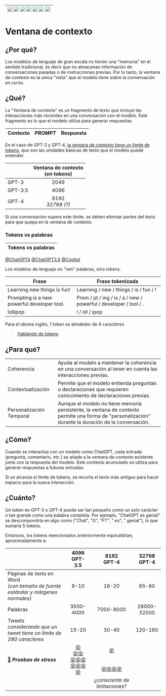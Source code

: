 <div align=right>

|[![](https://img.shields.io/badge/-Inicio-FFF?style=flat&logo=Emlakjet&logoColor=black)](/README.md) [![](https://img.shields.io/badge/-Introducción-FFF?style=flat)](/documentos/intro.md) [![](https://img.shields.io/badge/-Panorámica-FFF?style=flat)](/documentos/panorámica.md) [![](https://img.shields.io/badge/-Prompts-FFF?style=flat)](/documentos/prompts/README.md) [![](https://img.shields.io/badge/-Ingeniería_de_prompts-FFF?style=flat)](/documentos/ingenieriaDePrompts/README.md) [![](https://img.shields.io/badge/-Patrones-FFF?style=flat)](/documentos/ingenieriaDePrompts/patrones/README.md) [![](https://img.shields.io/badge/-Casos_de_uso-FFF?style=flat)](/documentos/casosDeUso/README.md)|
|-|

</div>

# Ventana de contexto

## ¿Por qué?

Los modelos de lenguaje de gran escala no tienen una "memoria" en el sentido tradicional, es decir que no almacenan información de conversaciones pasadas o de instrucciones previas. Por lo tanto, la ventana de contexto es la única "vista" que el modelo tiene sobre la conversación en curso.

## ¿Qué?

La "Ventana de contexto" es un fragmento de texto que incluye las interacciones más recientes en una conversación con el modelo. Este fragmento es lo que el modelo utiliza para generar respuestas. 

<div align=center>
  
|Contexto|***PROMPT***|Respuesta|
|-|-|-|

</div>

En el caso de GPT-3 y GPT-4, [la ventana de contexto tiene un límite de tokens](https://platform.openai.com/docs/models/gpt-3-5), que son las unidades básicas de texto que el modelo puede entender.

<div align=center>

||Ventana de contexto<br>(*en tokens*)|
|-|:-:|
GPT-3|2049
GPT-3.5|4096
GPT-4| 8192<br>*32768 (?)*

</div>

Si una conversación supera este límite, se deben eliminar partes del texto para que quepa en la ventana de contexto.

### Tokens vs palabras

|Tokens vs palabras|
|-|
[@ChatGPT4](https://chat.openai.com/share/52db2723-48e5-49f1-a734-67b721920bf1)
[@ChatGPT3.5](https://chat.openai.com/share/b10b28f2-2b4c-4ccc-abe8-dd130e4b6990)
[@Copilot](https://sl.bing.net/oiXW58tqDY)

Los modelos de lenguaje no "ven" palabras, sino tokens.

|Frase|Frase tokenizada|
|-|-|
|Learning new things is fun!|Learning / new / things / is / fun / !|
|Prompting is a new powerful developer tool.|Prom / pt / ing / is / a / new / powerful / developer / tool / .|
|lollipop|l / oll / ipop|

Para el idioma inglés, 1 token es alrededor de 4 caracteres

> [Hablando de tokens](tokens.md)

## ¿Para qué?

|||
|-|-|
Coherencia|Ayuda al modelo a mantener la coherencia en una conversación al tener en cuenta las interacciones previas.
Contextualización|Permite que el modelo entienda preguntas o declaraciones que requieren conocimiento de declaraciones previas.
Personalización Temporal|Aunque el modelo no tiene memoria persistente, la ventana de contexto permite una forma de "personalización" durante la duración de la conversación.

## ¿Cómo?

Cuando se interactúa con un modelo como ChatGPT, cada entrada (pregunta, comentario, etc.) se añade a la ventana de contexto existente junto con la respuesta del modelo. Este contexto acumulado se utiliza para generar respuestas a futuras entradas.

Si se alcanza el límite de tokens, se recorta el texto más antiguo para hacer espacio para la nueva interacción.

## ¿Cuánto?

Un token en GPT-3 o GPT-4 puede ser tan pequeño como un solo carácter o tan grande como una palabra completa. Por ejemplo, "ChatGPT es genial" se descompondría en algo como ["Chat", "G", "PT", " es", " genial"], lo que sumaría 5 tokens.

Entonces, los tokens mencionados anteriormente equivaldrían, aproximadamente a:

||4096<br>GPT-3.5|8192<br>GPT-4|32768<br>GPT-4|
|-|:-:|:-:|:-:|
Páginas de texto en Word<br>*(con tamaño de fuente estándar y márgenes normales)*|8-10|16-20|65-80
Palabras|3500-4000|7000-8000|28000-32000
Tweets<br>*considerando que un tweet tiene un límite de 280 caracteres*|15-20|30-40|120-160
[📁](https://drive.google.com/drive/folders/1sHecgUKJyLfwhFBehn15R5bIXQTJ_sgs?usp=sharing) ***Pruebas de stress***|[😵](https://chat.openai.com/share/6a42b7fd-59b4-475c-a818-af69c0fc5c61) <br/> [😵😵](https://chat.openai.com/share/e43be7f4-3e87-4ddd-800d-7606996eb203) <br/> [😵😵😵](https://chat.openai.com/share/4396fda0-fe7f-43fc-8a43-28dc9e9d7d21) <br/> [😵😵😵😵](https://chat.openai.com/share/35492bb2-4252-4ab3-880c-b8792386ac51)|[😵](https://chat.openai.com/share/b5fbcb0a-f57e-472f-99c6-8b831fbfb870)<br><br><br>[😵😵😵😵](https://chat.openai.com/share/88efa50b-4c05-40b0-9c83-da7d6f477650)
|||¿*consciente* de limitaciones?
